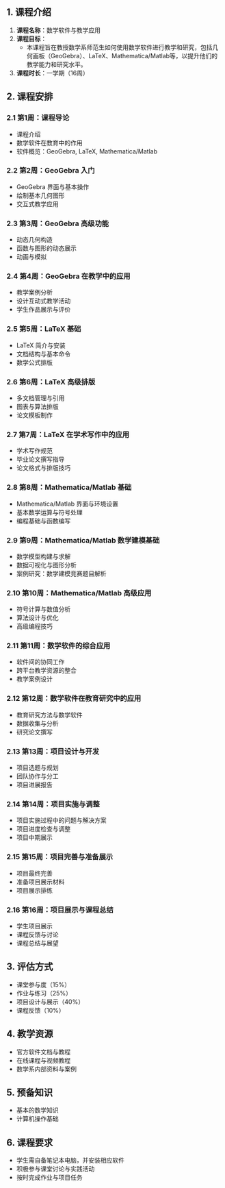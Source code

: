 ## 1. 课程介绍

1. **课程名称**：数学软件与教学应用
2. **课程目标**：
   * 本课程旨在教授数学系师范生如何使用数学软件进行教学和研究，包括几何画板（GeoGebra）、LaTeX、Mathematica/Matlab等，以提升他们的教学能力和研究水平。
3. **课程时长**：一学期（16周）

## 2. 课程安排

### 2.1 第1周：课程导论
* 课程介绍
* 数学软件在教育中的作用
* 软件概览：GeoGebra, LaTeX, Mathematica/Matlab

### 2.2 第2周：GeoGebra 入门
* GeoGebra 界面与基本操作
* 绘制基本几何图形
* 交互式教学应用

### 2.3 第3周：GeoGebra 高级功能
* 动态几何构造
* 函数与图形的动态展示
* 动画与模拟

### 2.4 第4周：GeoGebra 在教学中的应用
* 教学案例分析
* 设计互动式教学活动
* 学生作品展示与评价

### 2.5 第5周：LaTeX 基础
* LaTeX 简介与安装
* 文档结构与基本命令
* 数学公式排版

### 2.6 第6周：LaTeX 高级排版
* 多文档管理与引用
* 图表与算法排版
* 论文模板制作

### 2.7 第7周：LaTeX 在学术写作中的应用
* 学术写作规范
* 毕业论文撰写指导
* 论文格式与排版技巧

### 2.8 第8周：Mathematica/Matlab 基础
* Mathematica/Matlab 界面与环境设置
* 基本数学运算与符号处理
* 编程基础与函数编写

### 2.9 第9周：Mathematica/Matlab 数学建模基础
* 数学模型构建与求解
* 数据可视化与图形分析
* 案例研究：数学建模竞赛题目解析

### 2.10 第10周：Mathematica/Matlab 高级应用
* 符号计算与数值分析
* 算法设计与优化
* 高级编程技巧

### 2.11 第11周：数学软件的综合应用
* 软件间的协同工作
* 跨平台教学资源的整合
* 教学案例设计

### 2.12 第12周：数学软件在教育研究中的应用
* 教育研究方法与数学软件
* 数据收集与分析
* 研究论文撰写

### 2.13 第13周：项目设计与开发
* 项目选题与规划
* 团队协作与分工
* 项目进展报告

### 2.14 第14周：项目实施与调整
* 项目实施过程中的问题与解决方案
* 项目进度检查与调整
* 项目中期展示

### 2.15 第15周：项目完善与准备展示
* 项目最终完善
* 准备项目展示材料
* 项目展示排练

### 2.16 第16周：项目展示与课程总结
* 学生项目展示
* 课程反馈与讨论
* 课程总结与展望

## 3. 评估方式
* 课堂参与度（15%）
* 作业与练习（25%）
* 项目设计与展示（40%）
* 课程反馈（10%）

## 4. 教学资源
* 官方软件文档与教程
* 在线课程与视频教程
* 数学系内部资料与案例

## 5. 预备知识
* 基本的数学知识
* 计算机操作基础

## 6. 课程要求
* 学生需自备笔记本电脑，并安装相应软件
* 积极参与课堂讨论与实践活动
* 按时完成作业与项目任务
